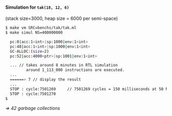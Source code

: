 #### Simulation for `tak(18, 12, 6)`

(stack size=3000, heap size = 6000 per semi-space)

```bash
$ make vm SRC=benchs/tak/tak.ml
$ make simul NS=400000000 

  pc:0|acc:1<int>|sp:1000|env:1<int> 
  pc:48|acc:1<int>|sp:1000|env:1<int> 
  GC-ALLOC:(size=2) 
  pc:52|acc:4000<ptr>|sp:1001|env:1<int> 

  ... // takes around 8 minutes in RTL simulation
         around 1_113_000 instructions are executed.
  ...
  ======> 7 // display the result
  ...
  STOP : cycle:7501269     // 7501269 cycles = 150 milliseconds at 50 MHz
  STOP : cycle:7501270
$
```

*=> 42 garbage collections*
